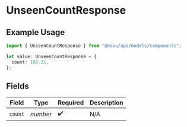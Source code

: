 # UnseenCountResponse

## Example Usage

```typescript
import { UnseenCountResponse } from "@novu/api/models/components";

let value: UnseenCountResponse = {
  count: 185.21,
};
```

## Fields

| Field              | Type               | Required           | Description        |
| ------------------ | ------------------ | ------------------ | ------------------ |
| `count`            | *number*           | :heavy_check_mark: | N/A                |